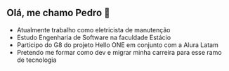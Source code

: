 ## Olá, me chamo Pedro 👋

- Atualmente trabalho como eletricista de manutenção
- Estudo Engenharia de Software na faculdade Estácio
- Participo do G8 do projeto Hello ONE em conjunto com a Alura Latam
- Pretendo me formar como dev e migrar minha carreira para esse ramo de tecnologia
<!--
**pedrocassioG/pedrocassioG** is a ✨ _special_ ✨ repository because its `README.md` (this file) appears on your GitHub profile.

Here are some ideas to get you started:

- 🔭 I’m currently working on ...
- 🌱 I’m currently learning ...
- 👯 I’m looking to collaborate on ...
- 🤔 I’m looking for help with ...
- 💬 Ask me about ...
- 📫 How to reach me: ...
- 😄 Pronouns: ...
- ⚡ Fun fact: ...
-->

